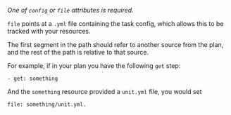 *One of `config` or `file` attributes is required.*

`file` points at a `.yml` file containing the task config, which allows this to be tracked with your resources.

The first segment in the path should refer to another source from the plan, and the rest of the path is relative to that source.

For example, if in your plan you have the following `get` step:

	- get: something

And the `something` resource provided a `unit.yml` file, you would set 

	file: something/unit.yml.
